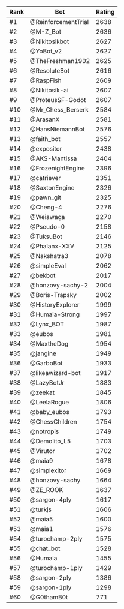 Rank|Bot|Rating
---|---|---
#1|@ReinforcementTrial|2638
#2|@M-Z_Bot|2636
#3|@Nikitosikbot|2627
#4|@YoBot_v2|2627
#5|@TheFreshman1902|2625
#6|@ResoluteBot|2616
#7|@RaspFish|2609
#8|@Nikitosik-ai|2607
#9|@ProteusSF-Godot|2607
#10|@Mr_Chess_Berserk|2584
#11|@ArasanX|2581
#12|@HansNiemannBot|2576
#13|@faith_bot|2557
#14|@expositor|2438
#15|@AKS-Mantissa|2404
#16|@FrozenightEngine|2396
#17|@catriever|2351
#18|@SaxtonEngine|2326
#19|@pawn_git|2325
#20|@Cheng-4|2276
#21|@Weiawaga|2270
#22|@Pseudo-0|2158
#23|@TuksuBot|2146
#24|@Phalanx-XXV|2125
#25|@Nakshatra3|2078
#26|@simpleEval|2062
#27|@bekbot|2017
#28|@honzovy-sachy-2|2004
#29|@Boris-Trapsky|2002
#30|@HistoryExplorer|1999
#31|@Humaia-Strong|1997
#32|@Lynx_BOT|1987
#33|@eubos|1981
#34|@MaxtheDog|1954
#35|@jangine|1949
#36|@GarboBot|1933
#37|@likeawizard-bot|1917
#38|@LazyBotJr|1883
#39|@zeekat|1845
#40|@LeelaRogue|1806
#41|@baby_eubos|1793
#42|@ChessChildren|1754
#43|@notropis|1749
#44|@Demolito_L5|1703
#45|@Virutor|1702
#46|@maia9|1678
#47|@simplexitor|1669
#48|@honzovy-sachy|1664
#49|@ZE_ROOK|1637
#50|@sargon-4ply|1617
#51|@turkjs|1606
#52|@maia5|1600
#53|@maia1|1576
#54|@turochamp-2ply|1575
#55|@chat_bot|1528
#56|@Humaia|1455
#57|@turochamp-1ply|1429
#58|@sargon-2ply|1386
#59|@sargon-1ply|1298
#60|@G0thamB0t|771
